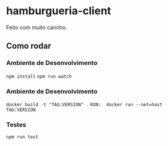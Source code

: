 # hamburgueria-client

Feito com muito carinho.

## Como rodar
### Ambiente de Desenvolvimento
`npm install`
`npm run watch`

### Ambiente de Desenvolvimento
`docker build -t "TAG:VERSION" .`
`RUN:  docker run --net=host TAG:VERSION`

### Testes
`npm run test`
